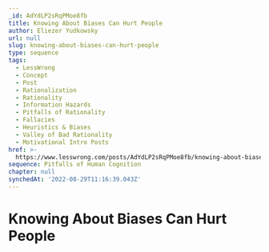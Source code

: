 ```yaml
---
_id: AdYdLP2sRqPMoe8fb
title: Knowing About Biases Can Hurt People
author: Eliezer Yudkowsky
url: null
slug: knowing-about-biases-can-hurt-people
type: sequence
tags:
  - LessWrong
  - Concept
  - Post
  - Rationalization
  - Rationality
  - Information Hazards
  - Pitfalls of Rationality
  - Fallacies
  - Heuristics & Biases
  - Valley of Bad Rationality
  - Motivational Intro Posts
href: >-
  https://www.lesswrong.com/posts/AdYdLP2sRqPMoe8fb/knowing-about-biases-can-hurt-people
sequence: Pitfalls of Human Cognition
chapter: null
synchedAt: '2022-08-29T11:16:39.043Z'
---
```

# Knowing About Biases Can Hurt People

